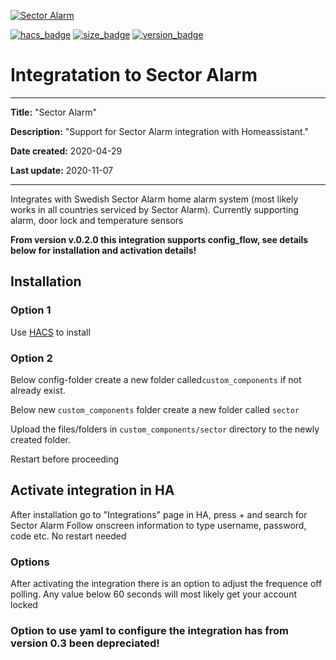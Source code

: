 [![Sector Alarm](https://github.com/gjohansson-ST/sector/blob/master/logos/logo.png)](https://www.sectoralarm.se/)

[![hacs_badge](https://img.shields.io/badge/HACS-Default-orange.svg?style=for-the-badge&cacheSeconds=3600)](https://github.com/custom-components/hacs)
[![size_badge](https://img.shields.io/github/repo-size/gjohansson-ST/sector?style=for-the-badge&cacheSeconds=3600)](https://github.com/gjohansson-ST/sector)
[![version_badge](https://img.shields.io/github/v/release/gjohansson-ST/sector?label=Latest%20release&style=for-the-badge&cacheSeconds=3600)](https://github.com/gjohansson-ST/sector/releases/latest)


# Integratation to Sector Alarm
---
**Title:** "Sector Alarm"

**Description:** "Support for Sector Alarm integration with Homeassistant."

**Date created:** 2020-04-29

**Last update:** 2020-11-07

---

Integrates with Swedish Sector Alarm home alarm system (most likely works in all countries serviced by Sector Alarm).
Currently supporting alarm, door lock and temperature sensors

**From version v.0.2.0 this integration supports config_flow, see details below for installation and activation details!**

## Installation

### Option 1

Use [HACS](https://hacs.xyz/) to install

### Option 2

Below config-folder create a new folder called`custom_components` if not already exist.

Below new `custom_components` folder create a new folder called `sector`

Upload the files/folders in `custom_components/sector` directory to the newly created folder.

Restart before proceeding

## Activate integration in HA

After installation go to "Integrations" page in HA, press + and search for Sector Alarm
Follow onscreen information to type username, password, code etc.
No restart needed

### Options

After activating the integration there is an option to adjust the frequence off polling.
Any value below 60 seconds will most likely get your account locked

### Option to use yaml to configure the integration has from version 0.3 been depreciated!
